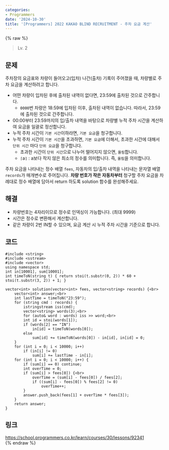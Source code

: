 ```yaml
---
categories:
- Programmers
date: '2024-10-30'
title: '[Programmers] 2022 KAKAO BLIND RECRUITMENT - 주차 요금 계산'
---
```


{% raw %}
> Lv. 2<br>

## 문제
주차장의 요금표와 차량이 들어오고(입차) 나간(출차) 기록이 주어졌을 때, 차량별로 주차 요금을 계산하려고 합니다.

-   어떤 차량이 입차된 후에 출차된 내역이 없다면, 23:59에 출차된 것으로 간주합니다.
    -   `0000`번 차량은 18:59에 입차된 이후, 출차된 내역이 없습니다. 따라서, 23:59에 출차된 것으로 간주합니다.
-   00:00부터 23:59까지의 입/출차 내역을 바탕으로 차량별 누적 주차 시간을 계산하여 요금을 일괄로 정산합니다.
-   누적 주차 시간이  `기본 시간`이하라면,  `기본 요금`을 청구합니다.  
-   누적 주차 시간이  `기본 시간`을 초과하면,  `기본 요금`에 더해서, 초과한 시간에 대해서  `단위 시간`  마다  `단위 요금`을 청구합니다.
    -   초과한 시간이  `단위 시간`으로 나누어 떨어지지 않으면,  `올림`합니다.  
    -   `⌈`a`⌉`  : a보다 작지 않은 최소의 정수를 의미합니다. 즉,  `올림`을 의미합니다.

주차 요금을 나타내는 정수 배열  `fees`, 자동차의 입/출차 내역을 나타내는 문자열 배열  `records`가 매개변수로 주어집니다.  **차량 번호가 작은 자동차부터**  청구할 주차 요금을 차례대로 정수 배열에 담아서 return 하도록 solution 함수를 완성해주세요.

## 해결
- 차량번호는 4자리이므로 정수로 인덱싱이 가능합니다. (최대 9999)
- 시간은 정수로 변환해서 계산합니다.
- 같은 차량이 2번 IN할 수 있으며, 요금 계산 시 누적 주차 시간을 기준으로 합니다.

## 코드
```
#include <string>
#include <sstream>
#include <vector>
using namespace std;
int in[10001], sum[10001];
int timeToN(string t) { return stoi(t.substr(0, 2)) * 60 + stoi(t.substr(3, 2)) + 1; }

vector<int> solution(vector<int> fees, vector<string> records) {<br>
    vector<int> answer;<br>
    int lastTime = timeToN("23:59");
    for (string cmd : records) {
        istringstream iss(cmd);
        vector<string> words(3);<br>
        for (auto& word : words) iss >> word;<br>
        int id = stoi(words[1]);
        if (words[2] == "IN")
            in[id] = timeToN(words[0]);
        else
            sum[id] += timeToN(words[0]) - in[id], in[id] = 0;
    }
    for (int i = 0; i < 10000; i++)
        if (in[i] != 0)
            sum[i] += lastTime - in[i];
    for (int i = 0; i < 10000; i++) {
        if (sum[i] == 0) continue;
        int overTime = 0;
        if (sum[i] > fees[0]) {<br>
            overTime = (sum[i] - fees[0]) / fees[2];
            if ((sum[i] - fees[0]) % fees[2] != 0)
                overTime++;
        }
        answer.push_back(fees[1] + overTime * fees[3]);
    }
    return answer;
}
```

## 링크
https://school.programmers.co.kr/learn/courses/30/lessons/92341<br>
{% endraw %}